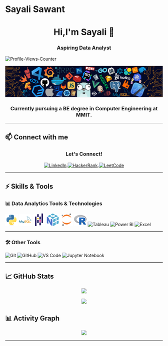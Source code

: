 # Sayali Sawant 

<h1 align="center">Hi,I'm Sayali 👋</h1>
<h3 align="center">Aspiring Data Analyst </h3>

![Profile-Views-Counter](https://komarev.com/ghpvc/?username=Sayali2403&label=PROFILE+VIEWS&style=flat-square&color=orange)

<div align="center">
  <img src="https://raw.githubusercontent.com/KevinPatel04/KevinPatel04/master/header.png" />
</div>

<h3 align="center">Currently pursuing a BE degree in Computer Engineering at MMIT.</h3>

---

## 📫 Connect with me

<div align="center">
  <h3 align="center">Let's Connect!</h3>
  <p align="center">
    <a href="https://www.linkedin.com/in/sayali-sawant-7b0132345/" target="blank">
      <img align="center" src="https://raw.githubusercontent.com/rahuldkjain/github-profile-readme-generator/master/src/images/icons/Social/linked-in-alt.svg" alt="LinkedIn" height="30" width="40" />
    </a>
    <a href="https://www.hackerrank.com/profile/sayalisawant277" target="blank">
      <img align="center" src="https://raw.githubusercontent.com/rahuldkjain/github-profile-readme-generator/master/src/images/icons/Social/hackerrank.svg" alt="HackerRank" height="30" width="40" />
    </a>
    <a href="https://www.leetcode.com/Sayali-24" target="blank">
      <img align="center" src="https://raw.githubusercontent.com/rahuldkjain/github-profile-readme-generator/master/src/images/icons/Social/leet-code.svg" alt="LeetCode" height="30" width="40" />
    </a>
  </p>
</div>

---

## ⚡ Skills & Tools

### 📊 Data Analytics Tools & Technologies

<p align="left">
  <img src="https://raw.githubusercontent.com/devicons/devicon/master/icons/python/python-original.svg" alt="Python" width="40" height="40"/>
  <img src="https://raw.githubusercontent.com/devicons/devicon/master/icons/mysql/mysql-original-wordmark.svg" alt="MySQL" width="40" height="40"/>
  <img src="https://raw.githubusercontent.com/devicons/devicon/master/icons/pandas/pandas-original.svg" alt="Pandas" width="40" height="40"/>
  <img src="https://raw.githubusercontent.com/devicons/devicon/master/icons/numpy/numpy-original.svg" alt="NumPy" width="40" height="40"/>
  <img src="https://raw.githubusercontent.com/devicons/devicon/master/icons/jupyter/jupyter-original.svg" alt="Jupyter" width="40" height="40"/>
  <img src="https://raw.githubusercontent.com/devicons/devicon/master/icons/r/r-original.svg" alt="R" width="40" height="40"/>
  <img src="https://img.shields.io/badge/Tableau-E97627?style=flat-square&logo=Tableau&logoColor=white" alt="Tableau"/>
  <img src="https://img.shields.io/badge/Power%20BI-F2C811?style=flat-square&logo=Power-BI&logoColor=black" alt="Power BI"/>
  <img src="https://img.shields.io/badge/Excel-217346?style=flat-square&logo=microsoft-excel&logoColor=white" alt="Excel"/>
</p>

---

### 🛠️ Other Tools


![Git](https://img.shields.io/badge/-Git-black?style=flat-square&logo=git)
![GitHub](https://img.shields.io/badge/-GitHub-181717?style=flat-square&logo=github)
![VS Code](https://img.shields.io/badge/-VS%20Code-007ACC?style=flat-square&logo=visual-studio-code)
![Jupyter Notebook](https://img.shields.io/badge/-Jupyter-orange?style=flat-square&logo=jupyter)


---

## 📈 GitHub Stats

<p align="center">
  <img src="https://github-readme-stats.vercel.app/api?username=Sayali2403&show_icons=true&theme=tokyonight" />
</p>

<p align="center">
  <img src="https://github-readme-streak-stats.herokuapp.com/?user=Sayali2403&theme=tokyonight&hide_border=true" />
</p>

## 📊 Activity Graph

<p align="center">
  <img src="https://github-readme-activity-graph.vercel.app/graph?username=Sayali2403&bg_color=000319&color=00fffb&line=675604&point=7b7d07&area=true&hide_border=true" />
</p>

---
